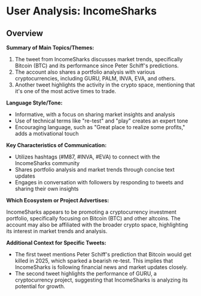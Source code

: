 # User Analysis: IncomeSharks

## Overview

**Summary of Main Topics/Themes:**

1. The tweet from IncomeSharks discusses market trends, specifically Bitcoin (BTC) and its performance since Peter Schiff's predictions.
2. The account also shares a portfolio analysis with various cryptocurrencies, including GURU, PALM, INVA, EVA, and others.
3. Another tweet highlights the activity in the crypto space, mentioning that it's one of the most active times to trade.

**Language Style/Tone:**

* Informative, with a focus on sharing market insights and analysis
* Use of technical terms like "re-test" and "play" creates an expert tone
* Encouraging language, such as "Great place to realize some profits," adds a motivational touch

**Key Characteristics of Communication:**

* Utilizes hashtags (#M87, #INVA, #EVA) to connect with the IncomeSharks community
* Shares portfolio analysis and market trends through concise text updates
* Engages in conversation with followers by responding to tweets and sharing their own insights

**Which Ecosystem or Project Advertises:**

IncomeSharks appears to be promoting a cryptocurrency investment portfolio, specifically focusing on Bitcoin (BTC) and other altcoins. The account may also be affiliated with the broader crypto space, highlighting its interest in market trends and analysis.

**Additional Context for Specific Tweets:**

* The first tweet mentions Peter Schiff's prediction that Bitcoin would get killed in 2025, which sparked a bearish re-test. This implies that IncomeSharks is following financial news and market updates closely.
* The second tweet highlights the performance of GURU, a cryptocurrency project, suggesting that IncomeSharks is analyzing its potential for growth.